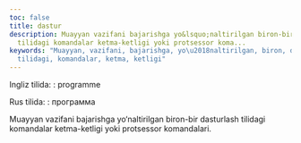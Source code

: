 ```yaml
---
toc: false
title: dastur
description: Muayyan vazifani bajarishga yo&lsquo;naltirilgan biron-bir dasturlash
  tilidagi komandalar ketma-ketligi yoki protsessor koma...
keywords: "Muayyan, vazifani, bajarishga, yo\u2018naltirilgan, biron, dasturlash,
  tilidagi, komandalar, ketma, ketligi"
---
```


Ingliz tilida:
:   programme

Rus tilida:
:   программа

Muayyan vazifani bajarishga yo‘naltirilgan biron-bir dasturlash tilidagi komandalar ketma-ketligi yoki protsessor komandalari.